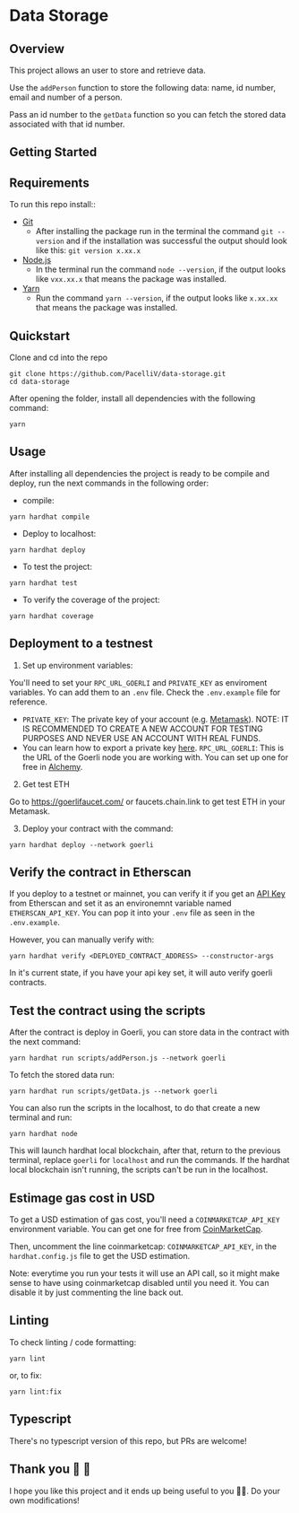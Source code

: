 # Data Storage

## Overview

This project allows an user to store and retrieve data.

Use the `addPerson` function to store the following data: name, id number, email and number of a person.

Pass an id number to the `getData` function so you can fetch the stored data associated with that id number.

## Getting Started

## Requirements 
To run this repo install::
- [Git](https://git-scm.com/book/en/v2/Getting-Started-Installing-Git)
    - After installing the package run in the terminal the command `git --version` and if the installation was successful the output should look like this: `git version x.xx.x`
- [Node.js](https://nodejs.org/en/)
    - In the terminal run the command `node --version`, if the output looks like `vxx.xx.x` that means the package was installed.
- [Yarn](https://nodejs.org/en/)
    - Run the command `yarn --version`, if the output looks like `x.xx.xx` that means the package was installed.

## Quickstart 
Clone and cd into the repo

```
git clone https://github.com/PacelliV/data-storage.git
cd data-storage
```
After opening the folder, install all dependencies with the following command:
```
yarn
```
## Usage
After installing all dependencies the project is ready to be compile and deploy, run the next commands in the following order:

- compile:
```
yarn hardhat compile
```

- Deploy to localhost:
```
yarn hardhat deploy
```

- To test the project:
```
yarn hardhat test
```

- To verify the coverage of the project:
```
yarn hardhat coverage
```

## Deployment to a testnest
1. Set up environment variables:

You'll need to set your `RPC_URL_GOERLI` and `PRIVATE_KEY` as enviroment variables. Yo can add them to an `.env` file. Check the `.env.example` file for reference.

- `PRIVATE_KEY`: The private key of your account (e.g. [Metamask](https://metamask.io/)). NOTE: IT IS RECOMMENDED TO CREATE A NEW ACCOUNT FOR TESTING PURPOSES AND NEVER USE AN ACCOUNT WITH REAL FUNDS.
- You can learn how to export a private key [here](https://metamask.zendesk.com/hc/en-us/articles/360015289632-How-to-Export-an-Account-Private-Key).
    `RPC_URL_GOERLI`: This is the URL of the Goerli node you are working with. You can set up one for free in [Alchemy](https://www.alchemy.com/).

2. Get test ETH

Go to https://goerlifaucet.com/ or faucets.chain.link to get test ETH in your Metamask.

3. Deploy your contract with the command:
```
yarn hardhat deploy --network goerli
```

## Verify the contract in Etherscan
If you deploy to a testnet or mainnet, you can verify it if you get an [API Key](https://etherscan.io/login?cmd=last) from Etherscan and set it as an environemnt variable named `ETHERSCAN_API_KEY`. You can pop it into your `.env` file as seen in the `.env.example`.

However, you can manually verify with:
```
yarn hardhat verify <DEPLOYED_CONTRACT_ADDRESS> --constructor-args
```
In it's current state, if you have your api key set, it will auto verify goerli contracts.

## Test the contract using the scripts

After the contract is deploy in Goerli, you can store data in the contract with the next command:

```
yarn hardhat run scripts/addPerson.js --network goerli
```

To fetch the stored data run:
```
yarn hardhat run scripts/getData.js --network goerli
```

You can also run the scripts in the localhost, to do that create a new terminal and run:
```
yarn hardhat node
```
This will launch hardhat local blockchain, after that, return to the previous terminal, replace `goerli` for `localhost` and run the commands. If the hardhat local blockchain isn't running, the scripts can't be run in the localhost.

## Estimage gas cost in USD

To get a USD estimation of gas cost, you'll need a `COINMARKETCAP_API_KEY` environment variable. You can get one for free from [CoinMarketCap](https://pro.coinmarketcap.com/account).

Then, uncomment the line coinmarketcap: `COINMARKETCAP_API_KEY`, in the `hardhat.config.js` file to get the USD estimation. 

Note: everytime you run your tests it will use an API call, so it might make sense to have using coinmarketcap disabled until you need it. You can disable it by just commenting the line back out.

## Linting
To check linting / code formatting:
```
yarn lint
```
or, to fix:
```
yarn lint:fix
```

## Typescript

There's no typescript version of this repo, but PRs are welcome!

## Thank you 🎉 🎉
I hope you like this project and it ends up being useful to you 👨‍💻.
Do your own modifications!
